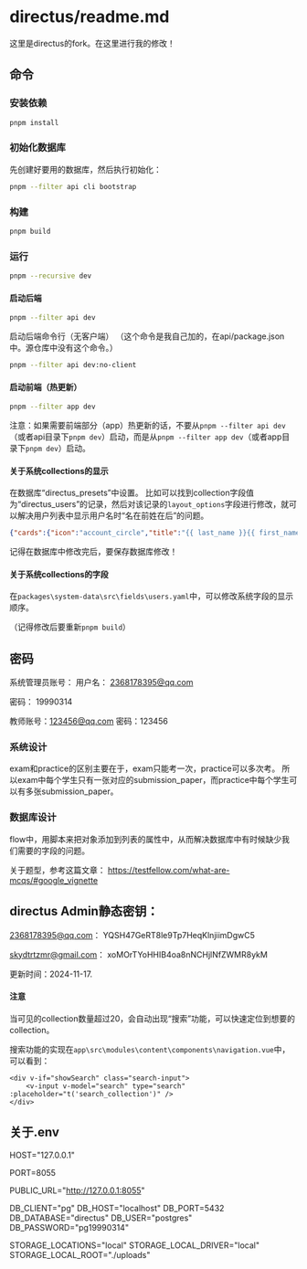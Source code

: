 # directus/readme.md

这里是directus的fork。在这里进行我的修改！

## 命令

### 安装依赖

```bash
pnpm install
```

### 初始化数据库

先创建好要用的数据库，然后执行初始化：

```bash
pnpm --filter api cli bootstrap
```

### 构建

```bash
pnpm build
```

### 运行

```bash
pnpm --recursive dev
```

#### 启动后端

```bash
pnpm --filter api dev
```

启动后端命令行（无客户端）
（这个命令是我自己加的，在api/package.json中。源仓库中没有这个命令。）

```bash
pnpm --filter api dev:no-client
```

#### 启动前端（热更新）

```bash
pnpm --filter app dev
```

注意：如果需要前端部分（app）热更新的话，不要从`pnpm --filter api dev`（或者api目录下`pnpm dev`）启动，而是从`pnpm --filter app dev`（或者app目录下`pnpm dev`）启动。

#### 关于系统collections的显示

在数据库“directus_presets”中设置。
比如可以找到collection字段值为“directus_users”的记录，然后对该记录的`layout_options`字段进行修改，就可以解决用户列表中显示用户名时“名在前姓在后”的问题。

```json
{"cards":{"icon":"account_circle","title":"{{ last_name }}{{ first_name }}","subtitle":"{{ email }}","size":5}}
```

记得在数据库中修改完后，要保存数据库修改！

#### 关于系统collections的字段

在`packages\system-data\src\fields\users.yaml`中，可以修改系统字段的显示顺序。

（记得修改后要重新`pnpm build`）

## 密码

系统管理员账号：
用户名：
2368178395@qq.com

密码：
19990314


教师账号：123456@qq.com
密码：123456



### 系统设计

exam和practice的区别主要在于，exam只能考一次，practice可以多次考。
所以exam中每个学生只有一张对应的submission_paper，而practice中每个学生可以有多张submission_paper。

### 数据库设计

flow中，用脚本来把对象添加到列表的属性中，从而解决数据库中有时候缺少我们需要的字段的问题。

关于题型，参考这篇文章：
https://testfellow.com/what-are-mcqs/#google_vignette

## directus Admin静态密钥：

2368178395@qq.com：
YQSH47GeRT8le9Tp7HeqKlnjiimDgwC5

skydtrtzmr@gmail.com：
xoMOrTYoHHIB4oa8nNCHjlNfZWMR8ykM

更新时间：2024-11-17.

#### 注意

当可见的collection数量超过20，会自动出现“搜索”功能，可以快速定位到想要的collection。

搜索功能的实现在`app\src\modules\content\components\navigation.vue`中，可以看到：

```
<div v-if="showSearch" class="search-input">
    <v-input v-model="search" type="search" :placeholder="t('search_collection')" />
</div>
```


## 关于.env

HOST="127.0.0.1"

PORT=8055

PUBLIC_URL="http://127.0.0.1:8055"

DB_CLIENT="pg"
DB_HOST="localhost"
DB_PORT=5432
DB_DATABASE="directus"
DB_USER="postgres"
DB_PASSWORD="pg19990314"


STORAGE_LOCATIONS="local"
STORAGE_LOCAL_DRIVER="local"
STORAGE_LOCAL_ROOT="./uploads"

